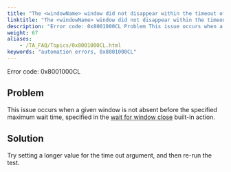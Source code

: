 ```yaml
--- 
title: "The <windowName> window did not disappear within the timeout of <value> seconds. Please adjust the timeout value."
linktitle: "The <windowName> window did not disappear within the timeout of <value> seconds. Please adjust the timeout value."
description: "Error code: 0x8001000CL Problem This issue occurs when a given window is not absent before the specified maximum wait time, specified in the wait for window close built-in action. Solution Try setting ..."
weight: 67
aliases: 
    - /TA_FAQ/Topics/0x8001000CL.html
keywords: "automation errors, 0x8001000CL"
---
```


Error code: 0x8001000CL

## Problem

This issue occurs when a given window is not absent before the specified maximum wait time, specified in the [wait for window close](/automation-guide/action-based-testing-language/built-in-actions/test-support-actions/timing/wait-for-window-close) built-in action.

## Solution

Try setting a longer value for the time out argument, and then re-run the test.




